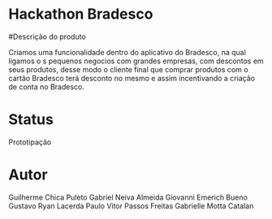  # Hackathon Bradesco




 #Descrição do produto

Criamos  uma funcionalidade dentro do aplicativo do Bradesco, na qual ligamos o s pequenos negocios com grandes empresas, com descontos em seus produtos, desse modo o cliente final que comprar  produtos com o cartão Bradesco terá desconto no mesmo e assim incentivando a criação de conta no Bradesco.

# Status

Prototipação


#  Autor

Guilherme Chica Puleto
Gabriel Neiva Almeida
Giovanni Emerich Bueno
Gustavo Ryan Lacerda
Paulo Vitor Passos Freitas
Gabrielle Motta Catalan
